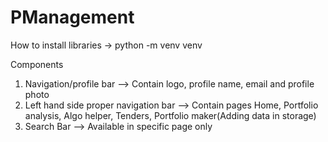 # PManagement

How to install libraries  -> python -m venv venv




Components 

1. Navigation/profile bar                   --> Contain logo, profile name, email and profile photo
2. Left hand side proper navigation bar     --> Contain pages Home, Portfolio analysis, Algo helper, Tenders, Portfolio maker(Adding data in storage)
3. Search Bar                               --> Available in specific page only